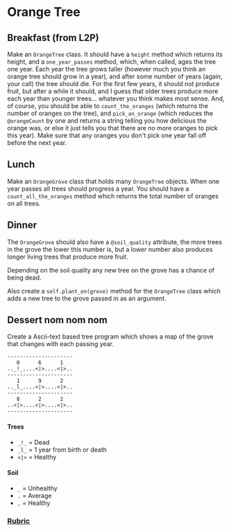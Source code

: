 # Orange Tree

## Breakfast (from L2P)
Make an `OrangeTree` class. It should have a `height` method which returns its height, and a  `one_year_passes` method, which, when called, ages the tree one year. Each year the tree grows taller (however much you think an orange tree should grow in a year), and after some number of years (again, your call) the tree should die. For the first few years, it should not produce fruit, but after a while it should, and I guess that older trees produce more each year than younger trees... whatever you think makes most sense. And, of course, you should be able to `count_the_oranges` (which returns the number of oranges on the tree), and `pick_an_orange` (which reduces the `@orangeCount` by one and returns a string telling you how delicious the orange was, or else it just tells you that there are no more oranges to pick this year). Make sure that any oranges you don't pick one year fall off before the next year.

## Lunch
Make an `OrangeGrove` class that holds many `OrangeTree` objects. When one year passes all trees should progress a year. You should have a `count_all_the_oranges` method which returns the total number of oranges on all trees.

## Dinner
The `OrangeGrove` should also have a `@soil_quality` attribute, the more trees in the grove the lower this number is, but a lower number also produces longer living trees that produce more fruit.

Depending on the soil quality any new tree on the grove has a chance of being dead.

Also create a `self.plant_on(grove)` method for the `OrangeTree` class which adds a new tree to the grove passed in as an argument.


## Dessert nom nom nom
Create a Ascii-text based tree program which shows a map of the grove that changes with each passing year.

```
---------------------
   0      6      1
.._!_....<|>....<|>..
---------------------
   1      9      2
.._l_....<|>....<|>..
---------------------
   8      2      2
..<|>....<|>....<|>..
---------------------
```

#### Trees
- `_!_` = Dead
- `_l_` = 1 year from birth or death
- `<|>` = Healthy

#### Soil
- `_` = Unhealthy
- `.` = Average
- `,` = Healthy

### [Rubric](../rubrics/week_2_orangetree.md)
